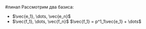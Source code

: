 #линал 
Рассмотрим два базиса: 
- $\vec{e_1}, \dots, \vec{e_n}$
- $\vec{f_1}, \dots, \vec{f_n}$
$\vec{f_1} = p^1_1\vec{e_1} + \dots$